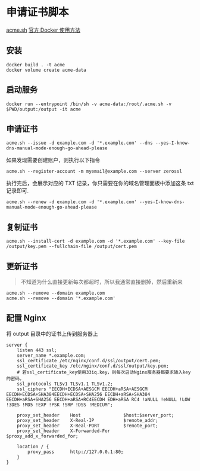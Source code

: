 # 申请证书脚本

[acme.sh](https://github.com/acmesh-official/acme.sh)
[官方 Docker 使用方法](https://github.com/acmesh-official/acme.sh/wiki/Run-acme.sh-in-docker)

## 安装

```shell
docker build . -t acme
docker volume create acme-data
```

## 启动服务

```shell
docker run --entrypoint /bin/sh -v acme-data:/root/.acme.sh -v $PWD/output:/output -it acme
```

## 申请证书

```shell
acme.sh --issue -d example.com -d '*.example.com' --dns --yes-I-know-dns-manual-mode-enough-go-ahead-please
```

如果发现需要创建账户，则执行以下指令

```shell
acme.sh --register-account -m myemail@example.com --server zerossl
```

执行完后，会展示对应的 TXT 记录，你只需要在你的域名管理面板中添加这条 txt 记录即可.

```shell
acme.sh --renew -d example.com -d '*.example.com' --yes-I-know-dns-manual-mode-enough-go-ahead-please
```

## 复制证书

```shell
acme.sh --install-cert -d example.com -d '*.example.com' --key-file /output/key.pem --fullchain-file /output/cert.pem
```

## 更新证书

> 不知道为什么直接更新每次都超时，所以我通常直接删掉，然后重新来

```shell
acme.sh --remove --domain example.com 
acme.sh --remove --domain '*.example.com'
```

## 配置 Nginx

将 output 目录中的证书上传到服务器上

```nginx configuration
server {
    listen 443 ssl;
    server_name *.example.com;
    ssl_certificate /etc/nginx/conf.d/ssl/output/cert.pem;
    ssl_certificate_key /etc/nginx/conf.d/ssl/output/key.pem;
    # 若ssl_certificate_key使用33iq.key，则每次启动Nginx服务器都要求输入key的密码。
    ssl_protocols TLSv1 TLSv1.1 TLSv1.2;
    ssl_ciphers "EECDH+ECDSA+AESGCM EECDH+aRSA+AESGCM EECDH+ECDSA+SHA384EECDH+ECDSA+SHA256 EECDH+aRSA+SHA384 EECDH+aRSA+SHA256 EECDH+aRSA+RC4EECDH EDH+aRSA RC4 !aNULL !eNULL !LOW !3DES !MD5 !EXP !PSK !SRP !DSS !MEDIUM";

    proxy_set_header    Host                $host:$server_port;
    proxy_set_header    X-Real-IP           $remote_addr;
    proxy_set_header    X-Real-PORT         $remote_port;
    proxy_set_header    X-Forwarded-For     $proxy_add_x_forwarded_for;

    location / {
        proxy_pass      http://127.0.0.1:80;
    }
}

```
